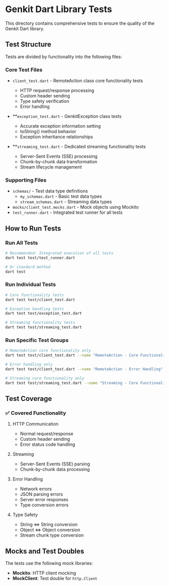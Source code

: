# Genkit Dart Library Tests

This directory contains comprehensive tests to ensure the quality of the Genkit Dart library.

## Test Structure

Tests are divided by functionality into the following files:

### Core Test Files

- `client_test.dart` - RemoteAction class core functionality tests
  - HTTP request/response processing
  - Custom header sending
  - Type safety verification
  - Error handling

- **`exception_test.dart` - GenkitException class tests
  - Accurate exception information setting
  - toString() method behavior
  - Exception inheritance relationships

- **`streaming_test.dart` - Dedicated streaming functionality tests
  - Server-Sent Events (SSE) processing
  - Chunk-by-chunk data transformation
  - Stream lifecycle management

### Supporting Files

- `schemas/` - Test data type definitions
  - `my_schemas.dart` - Basic test data types
  - `stream_schemas.dart` - Streaming data types
- `mocks/client_test.mocks.dart` - Mock objects using Mockito
- `test_runner.dart` - Integrated test runner for all tests

## How to Run Tests

### Run All Tests

```bash
# Recommended: Integrated execution of all tests
dart test test/test_runner.dart

# Or standard method
dart test
```

### Run Individual Tests

```bash
# Core functionality tests
dart test test/client_test.dart

# Exception handling tests
dart test test/exception_test.dart

# Streaming functionality tests
dart test test/streaming_test.dart
```

### Run Specific Test Groups

```bash
# RemoteAction core functionality only
dart test test/client_test.dart --name "RemoteAction - Core Functionality"

# Error handling only
dart test test/client_test.dart --name "RemoteAction - Error Handling"

# Streaming core functionality only
dart test test/streaming_test.dart --name "Streaming - Core Functionality"
```

## Test Coverage

### ✅ Covered Functionality

1. HTTP Communication
   - Normal request/response
   - Custom header sending
   - Error status code handling

2. Streaming
   - Server-Sent Events (SSE) parsing
   - Chunk-by-chunk data processing

3. Error Handling
   - Network errors
   - JSON parsing errors
   - Server error responses
   - Type conversion errors

4. Type Safety
   - String ⇔ String conversion
   - Object ⇔ Object conversion
   - Stream chunk type conversion

## Mocks and Test Doubles

The tests use the following mock libraries:

- **Mockito**: HTTP client mocking
- **MockClient**: Test double for `http.Client`
